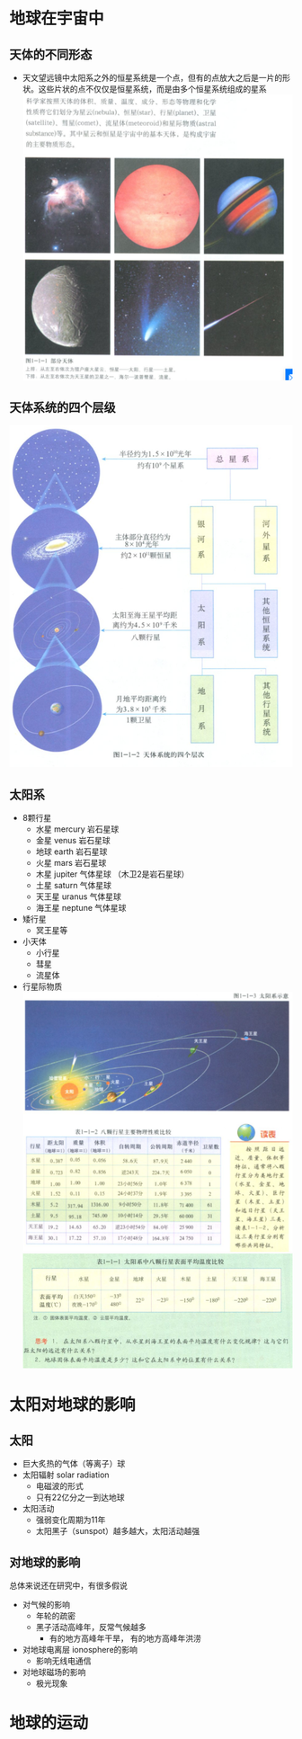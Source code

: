 # 地球在宇宙中
## 天体的不同形态
- 天文望远镜中太阳系之外的恒星系统是一个点，但有的点放大之后是一片的形状。这些片状的点不仅仅是恒星系统，而是由多个恒星系统组成的星系
![](2019-11-23-15-51-30.png)
## 天体系统的四个层级
![](2019-11-23-15-52-54.png)

## 太阳系
- 8颗行星
    - 水星 mercury 岩石星球
    - 金星 venus 岩石星球
    - 地球 earth 岩石星球
    - 火星 mars 岩石星球
    - 木星 jupiter 气体星球 （木卫2是岩石星球）
    - 土星 saturn 气体星球
    - 天王星 uranus 气体星球
    - 海王星 neptune 气体星球
- 矮行星
    - 冥王星等
- 小天体
    - 小行星
    - 彗星
    - 流星体
- 行星际物质
![](2019-11-23-15-57-27.png)
![](2019-11-23-16-04-21.png)

# 太阳对地球的影响
## 太阳
- 巨大炙热的气体（等离子）球
- 太阳辐射 solar radiation
    - 电磁波的形式
    - 只有22亿分之一到达地球
- 太阳活动
    - 强弱变化周期为11年
    - 太阳黑子（sunspot）越多越大，太阳活动越强
## 对地球的影响
总体来说还在研究中，有很多假说
- 对气候的影响
    - 年轮的疏密
    - 黑子活动高峰年，反常气候越多
        - 有的地方高峰年干旱， 有的地方高峰年洪涝   
- 对地球电离层 ionosphere的影响
    - 影响无线电通信
- 对地球磁场的影响
    - 极光现象

# 地球的运动

